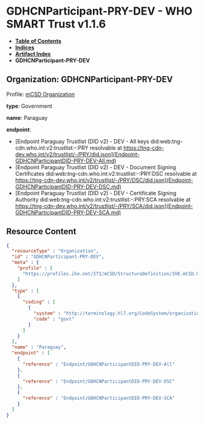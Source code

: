 # GDHCNParticipant-PRY-DEV - WHO SMART Trust v1.1.6

* [**Table of Contents**](toc.md)
* [**Indices**](indices.md)
* [**Artifact Index**](artifacts.md)
* **GDHCNParticipant-PRY-DEV**

## Organization: GDHCNParticipant-PRY-DEV

Profile: [mCSD Organization](https://profiles.ihe.net/ITI/mCSD/4.0.0/StructureDefinition-IHE.mCSD.Organization.html)

**type**: Government

**name**: Paraguay

**endpoint**: 

* [Endpoint Paraguay Trustlist (DID v2) - DEV - All keys did:web:tng-cdn.who.int:v2:trustlist:-:PRY resolvable at https://tng-cdn-dev.who.int/v2/trustlist/-/PRY/did.json](Endpoint-GDHCNParticipantDID-PRY-DEV-All.md)
* [Endpoint Paraguay Trustlist (DID v2) - DEV - Document Signing Certificates did:web:tng-cdn.who.int:v2:trustlist:-:PRY:DSC resolvable at https://tng-cdn-dev.who.int/v2/trustlist/-/PRY/DSC/did.json](Endpoint-GDHCNParticipantDID-PRY-DEV-DSC.md)
* [Endpoint Paraguay Trustlist (DID v2) - DEV - Certificate Signing Authority did:web:tng-cdn.who.int:v2:trustlist:-:PRY:SCA resolvable at https://tng-cdn-dev.who.int/v2/trustlist/-/PRY/SCA/did.json](Endpoint-GDHCNParticipantDID-PRY-DEV-SCA.md)



## Resource Content

```json
{
  "resourceType" : "Organization",
  "id" : "GDHCNParticipant-PRY-DEV",
  "meta" : {
    "profile" : [
      "https://profiles.ihe.net/ITI/mCSD/StructureDefinition/IHE.mCSD.Organization"
    ]
  },
  "type" : [
    {
      "coding" : [
        {
          "system" : "http://terminology.hl7.org/CodeSystem/organization-type",
          "code" : "govt"
        }
      ]
    }
  ],
  "name" : "Paraguay",
  "endpoint" : [
    {
      "reference" : "Endpoint/GDHCNParticipantDID-PRY-DEV-All"
    },
    {
      "reference" : "Endpoint/GDHCNParticipantDID-PRY-DEV-DSC"
    },
    {
      "reference" : "Endpoint/GDHCNParticipantDID-PRY-DEV-SCA"
    }
  ]
}

```
